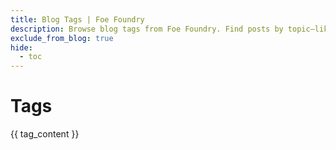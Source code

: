 ```yaml
---
title: Blog Tags | Foe Foundry
description: Browse blog tags from Foe Foundry. Find posts by topic—like monster powers, boss fights, undead, and encounter design ideas for your next session.
exclude_from_blog: true
hide:
  - toc
---
```


# Tags

{{ tag_content }}